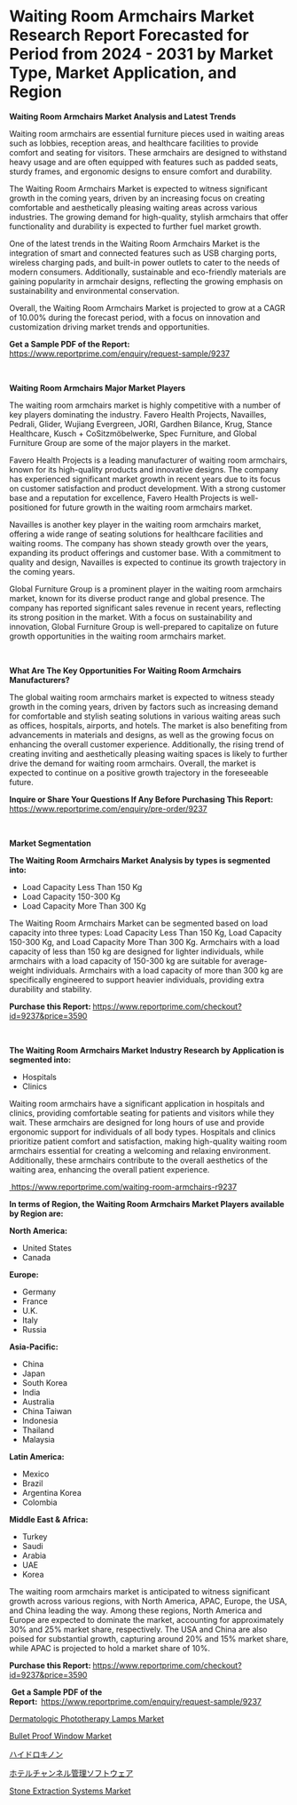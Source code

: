 <p><h1>Waiting Room Armchairs Market Research Report Forecasted for Period from 2024 -  2031 by Market Type, Market Application, and Region</h1></p><p><strong>Waiting Room Armchairs Market Analysis and Latest Trends</strong></p>
<p><p>Waiting room armchairs are essential furniture pieces used in waiting areas such as lobbies, reception areas, and healthcare facilities to provide comfort and seating for visitors. These armchairs are designed to withstand heavy usage and are often equipped with features such as padded seats, sturdy frames, and ergonomic designs to ensure comfort and durability.</p><p>The Waiting Room Armchairs Market is expected to witness significant growth in the coming years, driven by an increasing focus on creating comfortable and aesthetically pleasing waiting areas across various industries. The growing demand for high-quality, stylish armchairs that offer functionality and durability is expected to further fuel market growth.</p><p>One of the latest trends in the Waiting Room Armchairs Market is the integration of smart and connected features such as USB charging ports, wireless charging pads, and built-in power outlets to cater to the needs of modern consumers. Additionally, sustainable and eco-friendly materials are gaining popularity in armchair designs, reflecting the growing emphasis on sustainability and environmental conservation.</p><p>Overall, the Waiting Room Armchairs Market is projected to grow at a CAGR of 10.00% during the forecast period, with a focus on innovation and customization driving market trends and opportunities.</p></p>
<p><strong>Get a Sample PDF of the Report:&nbsp;</strong> <a href="https://www.reportprime.com/enquiry/request-sample/9237">https://www.reportprime.com/enquiry/request-sample/9237</a></p>
<p>&nbsp;</p>
<p><strong>Waiting Room Armchairs Major Market Players</strong></p>
<p><p>The waiting room armchairs market is highly competitive with a number of key players dominating the industry. Favero Health Projects, Navailles, Pedrali, Glider, Wujiang Evergreen, JORI, Gardhen Bilance, Krug, Stance Healthcare, Kusch + CoSitzmöbelwerke, Spec Furniture, and Global Furniture Group are some of the major players in the market.</p><p>Favero Health Projects is a leading manufacturer of waiting room armchairs, known for its high-quality products and innovative designs. The company has experienced significant market growth in recent years due to its focus on customer satisfaction and product development. With a strong customer base and a reputation for excellence, Favero Health Projects is well-positioned for future growth in the waiting room armchairs market.</p><p>Navailles is another key player in the waiting room armchairs market, offering a wide range of seating solutions for healthcare facilities and waiting rooms. The company has shown steady growth over the years, expanding its product offerings and customer base. With a commitment to quality and design, Navailles is expected to continue its growth trajectory in the coming years.</p><p>Global Furniture Group is a prominent player in the waiting room armchairs market, known for its diverse product range and global presence. The company has reported significant sales revenue in recent years, reflecting its strong position in the market. With a focus on sustainability and innovation, Global Furniture Group is well-prepared to capitalize on future growth opportunities in the waiting room armchairs market.</p></p>
<p>&nbsp;</p>
<p><strong>What Are The Key Opportunities For Waiting Room Armchairs Manufacturers?</strong></p>
<p><p>The global waiting room armchairs market is expected to witness steady growth in the coming years, driven by factors such as increasing demand for comfortable and stylish seating solutions in various waiting areas such as offices, hospitals, airports, and hotels. The market is also benefiting from advancements in materials and designs, as well as the growing focus on enhancing the overall customer experience. Additionally, the rising trend of creating inviting and aesthetically pleasing waiting spaces is likely to further drive the demand for waiting room armchairs. Overall, the market is expected to continue on a positive growth trajectory in the foreseeable future.</p></p>
<p><strong>Inquire or Share Your Questions If Any Before Purchasing This Report:</strong> <a href="https://www.reportprime.com/enquiry/pre-order/9237">https://www.reportprime.com/enquiry/pre-order/9237</a></p>
<p>&nbsp;</p>
<p><strong>Market Segmentation</strong></p>
<p><strong>The Waiting Room Armchairs Market Analysis by types is segmented into:</strong></p>
<p><ul><li>Load Capacity Less Than 150 Kg</li><li>Load Capacity 150-300 Kg</li><li>Load Capacity More Than 300 Kg</li></ul></p>
<p><p>The Waiting Room Armchairs Market can be segmented based on load capacity into three types: Load Capacity Less Than 150 Kg, Load Capacity 150-300 Kg, and Load Capacity More Than 300 Kg. Armchairs with a load capacity of less than 150 kg are designed for lighter individuals, while armchairs with a load capacity of 150-300 kg are suitable for average-weight individuals. Armchairs with a load capacity of more than 300 kg are specifically engineered to support heavier individuals, providing extra durability and stability.</p></p>
<p><strong>Purchase this Report:&nbsp;</strong><a href="https://www.reportprime.com/checkout?id=9237&price=3590">https://www.reportprime.com/checkout?id=9237&price=3590</a></p>
<p>&nbsp;</p>
<p><strong>The Waiting Room Armchairs Market Industry Research by Application is segmented into:</strong></p>
<p><ul><li>Hospitals</li><li>Clinics</li></ul></p>
<p><p>Waiting room armchairs have a significant application in hospitals and clinics, providing comfortable seating for patients and visitors while they wait. These armchairs are designed for long hours of use and provide ergonomic support for individuals of all body types. Hospitals and clinics prioritize patient comfort and satisfaction, making high-quality waiting room armchairs essential for creating a welcoming and relaxing environment. Additionally, these armchairs contribute to the overall aesthetics of the waiting area, enhancing the overall patient experience.</p></p>
<p><a href="https://www.reportprime.com/waiting-room-armchairs-r9237">&nbsp;https://www.reportprime.com/waiting-room-armchairs-r9237</a></p>
<p><strong>In terms of Region, the Waiting Room Armchairs Market Players available by Region are:</strong></p>
<p>
    <p> <strong> North America: </strong>
        <ul>
            <li>United States</li>
            <li>Canada</li>
        </ul>
        </p> 
    <p> <strong> Europe: </strong>
        <ul>
            <li>Germany</li>
            <li>France</li>
            <li>U.K.</li>
            <li>Italy</li>
            <li>Russia</li>
        </ul>
        </p> 
    <p> <strong> Asia-Pacific: </strong>
        <ul>
            <li>China</li>
            <li>Japan</li>
            <li>South Korea</li>
            <li>India</li>
            <li>Australia</li>
            <li>China Taiwan</li>
            <li>Indonesia</li>
            <li>Thailand</li>
            <li>Malaysia</li>
        </ul>
        </p> 
    <p> <strong> Latin America: </strong>
        <ul>
            <li>Mexico</li>
            <li>Brazil</li>
            <li>Argentina Korea</li>
            <li>Colombia</li>
        </ul>
        </p> 
    <p> <strong> Middle East & Africa: </strong>
        <ul>
            <li>Turkey</li>
            <li>Saudi</li>
            <li>Arabia</li>
            <li>UAE</li>
            <li>Korea</li>
        </ul>
    </p>
    </p>
<p><p>The waiting room armchairs market is anticipated to witness significant growth across various regions, with North America, APAC, Europe, the USA, and China leading the way. Among these regions, North America and Europe are expected to dominate the market, accounting for approximately 30% and 25% market share, respectively. The USA and China are also poised for substantial growth, capturing around 20% and 15% market share, while APAC is projected to hold a market share of 10%.</p></p>
<p><strong>Purchase this Report: </strong><a href="https://www.reportprime.com/checkout?id=9237&price=3590">https://www.reportprime.com/checkout?id=9237&price=3590</a></p>
<p>&nbsp;<strong>Get a Sample PDF of the Report:&nbsp;&nbsp;</strong><a href="https://www.reportprime.com/enquiry/request-sample/9237">https://www.reportprime.com/enquiry/request-sample/9237</a></p>
<p><strong></strong></p>
<p><p><a href="https://github.com/AlysaLedner2023/Market-Research-Report-List-1/blob/main/dermatologic-phototherapy-lamps-market.md">Dermatologic Phototherapy Lamps Market</a></p><p><a href="https://issuu.com/reportprime-2/docs/bullet-proof-window-market-size-2030.pptx">Bullet Proof Window Market</a></p><p><a href="https://github.com/hwbcz413288296/Market-Research-Report-List-2/blob/main/124402978207.md">ハイドロキノン</a></p><p><a href="https://github.com/JacksonWiza1924/Market-Research-Report-List-1/blob/main/328433978209.md">ホテルチャンネル管理ソフトウェア</a></p><p><a href="https://github.com/Sherrillcrooksxa8i18ucf2m/Market-Research-Report-List-2/blob/main/stone-extraction-systems-market.md">Stone Extraction Systems Market</a></p></p>